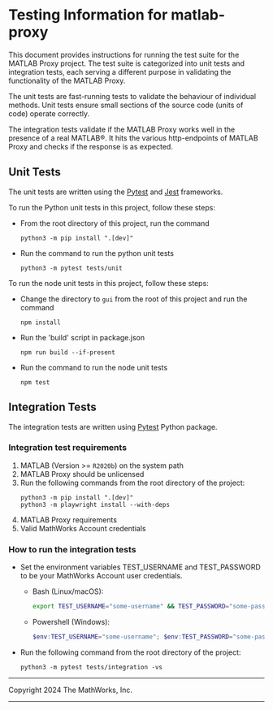 # Testing Information for matlab-proxy



This document provides instructions for running the test suite for
the MATLAB Proxy project. The test suite is categorized into unit tests
and integration tests, each serving a different purpose in validating
the functionality of the MATLAB Proxy.

The unit tests are fast-running tests to validate the behaviour of individual
methods. Unit tests ensure small sections of the source code (units of code)
operate correctly.

The integration tests validate if the MATLAB Proxy works well in the
presence of a real MATLAB®. It hits the various http-endpoints of MATLAB Proxy
and checks if the response is as expected.

## Unit Tests

The unit tests are written using the
[Pytest](https://docs.pytest.org/en/latest/) and
[Jest](https://jestjs.io/) frameworks.

To run the Python unit tests in this project, follow these steps:
* From the root directory of this project, run the command
  ```
  python3 -m pip install ".[dev]"
  ```
* Run the command to run the python unit tests
  ```
  python3 -m pytest tests/unit
  ```

To run the node unit tests in this project, follow these steps:
* Change the directory to `gui` from the root of this project and run the command
  ```
  npm install
  ```
* Run the 'build' script in package.json
  ```
  npm run build --if-present
  ```
* Run the command to run the node unit tests
  ```
  npm test
  ```

## Integration Tests

The integration tests are written using [Pytest](https://docs.pytest.org/en/latest/)
Python package.

### Integration test requirements
1. MATLAB (Version >= `R2020b`) on the system path
2. MATLAB Proxy should be unlicensed
3. Run the following commands from the root directory of the project:
    ```
    python3 -m pip install ".[dev]"
    python3 -m playwright install --with-deps
    ```
4. MATLAB Proxy requirements
5. Valid MathWorks Account credentials

### How to run the integration tests
* Set the environment variables TEST_USERNAME and TEST_PASSWORD to be your
  MathWorks Account user credentials.
    - Bash (Linux/macOS):
        ```bash
        export TEST_USERNAME="some-username" && TEST_PASSWORD="some-password"
        ```
    - Powershell (Windows):
        ```powershell
        $env:TEST_USERNAME="some-username"; $env:TEST_PASSWORD="some-password"
        ```

* Run the following command from the root directory of the project:
    ```
    python3 -m pytest tests/integration -vs
    ```

----
Copyright 2024 The MathWorks, Inc.

----